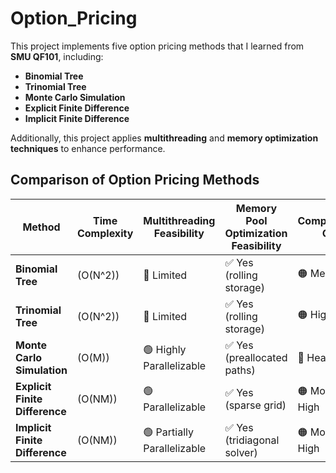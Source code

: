 # Option_Pricing


This project implements five option pricing methods that I learned from **SMU QF101**, including:  

- **Binomial Tree**  
- **Trinomial Tree**  
- **Monte Carlo Simulation**  
- **Explicit Finite Difference**  
- **Implicit Finite Difference**  

Additionally, this project applies **multithreading** and **memory optimization techniques** to enhance performance.  

## Comparison of Option Pricing Methods

| **Method**                    | **Time Complexity** | **Multithreading Feasibility** | **Memory Pool Optimization Feasibility** | **Computational Cost** | **Suitable Synchronization Method** |
|-------------------------------|--------------------|--------------------------------|----------------------------------------|-----------------------|-------------------------------------|
| **Binomial Tree**              | \(O(N^2)\)         | 🔴 Limited                     | ✅ Yes (rolling storage)               | 🟠 Medium              | Mutex/Lock for thread-safe updates  |
| **Trinomial Tree**             | \(O(N^2)\)         | 🔴 Limited                     | ✅ Yes (rolling storage)               | 🟠 High                | Mutex/Lock for thread-safe updates  |
| **Monte Carlo Simulation**     | \(O(M)\)           | 🟢 Highly Parallelizable       | ✅ Yes (preallocated paths)            | 🔴 Heavy               | Thread Pool / Atomic Operations     |
| **Explicit Finite Difference** | \(O(NM)\)          | 🟢 Parallelizable              | ✅ Yes (sparse grid)                   | 🟠 Moderate-High       | Lock-free or thread-safe structures |
| **Implicit Finite Difference** | \(O(NM)\)          | 🟢 Partially Parallelizable    | ✅ Yes (tridiagonal solver)            | 🟠 Moderate-High       | Synchronization on shared data (mutex) |